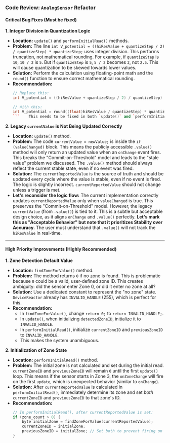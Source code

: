 ### **Code Review: `AnalogSensor` Refactor**


#### **Critical Bug Fixes (Must be fixed)**

**1. Integer Division in Quantization Logic**

*   **Location:** `update()` and `performInitialRead()` methods.
*   **Problem:** The line `int V_potential = ((hiResValue + quantizeStep / 2) / quantizeStep) * quantizeStep;` uses integer division. This performs truncation, not mathematical rounding. For example, if `quantizeStep` is `10`, `10 / 2` is `5`. But if `quantizeStep` is `5`, `5 / 2` becomes `2`, not `2.5`. This will cause quantization to be skewed towards lower values.
*   **Solution:** Perform the calculation using floating-point math and the `round()` function to ensure correct mathematical rounding.
*   **Recommendation:**
    ```cpp
    // Replace this:
    int V_potential = ((hiResValue + quantizeStep / 2) / quantizeStep) * quantizeStep;

    // With this:
    int V_potential = round((float)hiResValue / quantizeStep) * quantizeStep;
    ```    This needs to be fixed in both `update()` and `performInitialRead()`.

**2. Legacy `currentValue` is Not Being Updated Correctly**

*   **Location:** `update()` method.
*   **Problem:** The code `currentValue = newValue;` is inside the `if (valueChanged)` block. This means the publicly accessible `.value()` method will only return an updated value when an `onChange` event fires. This breaks the "Commit-on-Threshold" model and leads to the "stale value" problem we discussed. The `.value()` method should always reflect the current stable state, even if no event was fired.
*   **Solution:** The `currentReportedValue` is the source of truth and should be updated every cycle where the value is stable, even if no event is fired. The logic is slightly incorrect. `currentReportedValue` should not change unless a trigger is met.
*   **Let's reconsider the logic flow:** The current implementation correctly updates `currentReportedValue` only when `valueChanged` is true. This preserves the "Commit-on-Threshold" model. However, the legacy `currentValue` (from `.value()`) is tied to it. This is a subtle but acceptable design choice, as it aligns `onChange` and `.value()` perfectly. **Let's mark this as "Acceptable Behavior" but note that it prioritizes Stability over Accuracy.** The user must understand that `.value()` will not track the `hiResValue` in real-time.

---

#### **High Priority Improvements (Highly Recommended)**

**1. Zone Detection Default Value**

*   **Location:** `findZoneForValue()` method.
*   **Problem:** The method returns `0` if no zone is found. This is problematic because `0` could be a valid, user-defined zone ID. This creates ambiguity: did the sensor enter Zone 0, or did it enter no zone at all?
*   **Solution:** Use a dedicated constant to represent the "no zone" state. `DeviceReactor` already has `INVALID_HANDLE` (255), which is perfect for this.
*   **Recommendation:**
    *   In `findZoneForValue()`, change `return 0;` to `return INVALID_HANDLE;`.
    *   In `update()`, when initializing `detectedZoneID`, initialize it to `INVALID_HANDLE`.
    *   In `performInitialRead()`, initialize `currentZoneID` and `previousZoneID` to `INVALID_HANDLE`.
    *   This makes the system unambiguous.

**2. Initialization of Zone State**

*   **Location:** `performInitialRead()` method.
*   **Problem:** The initial zone is not calculated and set during the initial read. `currentZoneID` and `previousZoneID` will remain `0` until the first `update()` loop. This means if the sensor starts in Zone 3, the `onZoneChange` will fire on the first `update`, which is unexpected behavior (similar to `onChange`).
*   **Solution:** After `currentReportedValue` is calculated in `performInitialRead()`, immediately determine its zone and set *both* `currentZoneID` and `previousZoneID` to that zone's ID.
*   **Recommendation:**
    ```cpp
    // In performInitialRead(), after currentReportedValue is set:
    if (zone_count > 0) {
        byte initialZone = findZoneForValue(currentReportedValue);
        currentZoneID = initialZone;
        previousZoneID = initialZone; // Set both to prevent firing on first update
    }
    ```


